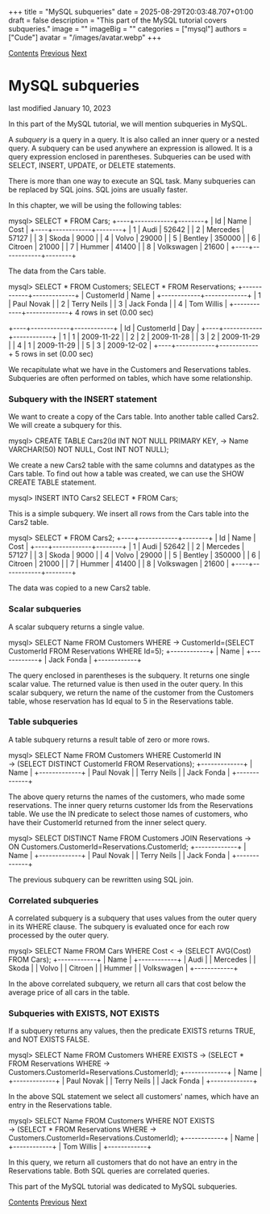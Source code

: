 +++
title = "MySQL subqueries"
date = 2025-08-29T20:03:48.707+01:00
draft = false
description = "This part of the MySQL tutorial covers subqueries."
image = ""
imageBig = ""
categories = ["mysql"]
authors = ["Cude"]
avatar = "/images/avatar.webp"
+++

[Contents](..)
[Previous](../select/)
[Next](../constraints/)

# MySQL subqueries

last modified January 10, 2023 

In this part of the MySQL tutorial, we will mention subqueries in MySQL. 

A *subquery* is a query in a query. It is also called an inner query or 
a nested query. A subquery can be used anywhere an expression is allowed. 
It is a query expression enclosed in parentheses. Subqueries can be used
with SELECT, INSERT, UPDATE, or 
DELETE statements.

There is more than one way to execute an SQL task. Many subqueries can be 
replaced by SQL joins. SQL joins are usually faster. 

In this chapter, we will be using the following tables:

mysql&gt; SELECT * FROM Cars;
+----+------------+--------+
| Id | Name       | Cost   |
+----+------------+--------+
|  1 | Audi       |  52642 |
|  2 | Mercedes   |  57127 |
|  3 | Skoda      |   9000 |
|  4 | Volvo      |  29000 |
|  5 | Bentley    | 350000 |
|  6 | Citroen    |  21000 |
|  7 | Hummer     |  41400 |
|  8 | Volkswagen |  21600 |
+----+------------+--------+

The data from the Cars table.

mysql&gt; SELECT * FROM Customers; SELECT * FROM Reservations;
+------------+-------------+
| CustomerId | Name        |
+------------+-------------+
|          1 | Paul Novak  |
|          2 | Terry Neils |
|          3 | Jack Fonda  |
|          4 | Tom Willis  |
+------------+-------------+
4 rows in set (0.00 sec)

+----+------------+------------+
| Id | CustomerId | Day        |
+----+------------+------------+
|  1 |          1 | 2009-11-22 |
|  2 |          2 | 2009-11-28 |
|  3 |          2 | 2009-11-29 |
|  4 |          1 | 2009-11-29 |
|  5 |          3 | 2009-12-02 |
+----+------------+------------+
5 rows in set (0.00 sec)

We recapitulate what we have in the Customers and 
Reservations tables. Subqueries are often performed 
on tables, which have some relationship. 

### Subquery with the INSERT statement

We want to create a copy of the Cars table. Into another 
table called Cars2. We will create a subquery for this.

mysql&gt; CREATE TABLE Cars2(Id INT NOT NULL PRIMARY KEY, 
    -&gt; Name VARCHAR(50) NOT NULL, Cost INT NOT NULL);

We create a new Cars2 table with the same columns and 
datatypes as the Cars table. To find out how a table was 
created, we can use the SHOW CREATE TABLE statement. 

mysql&gt; INSERT INTO Cars2 SELECT * FROM Cars;

This is a simple subquery. We insert all rows from the 
Cars table into the Cars2 table. 

mysql&gt; SELECT * FROM Cars2;
+----+------------+--------+
| Id | Name       | Cost   |
+----+------------+--------+
|  1 | Audi       |  52642 |
|  2 | Mercedes   |  57127 |
|  3 | Skoda      |   9000 |
|  4 | Volvo      |  29000 |
|  5 | Bentley    | 350000 |
|  6 | Citroen    |  21000 |
|  7 | Hummer     |  41400 |
|  8 | Volkswagen |  21600 |
+----+------------+--------+

The data was copied to a new Cars2 table. 

### Scalar subqueries

A scalar subquery returns a single value. 

mysql&gt; SELECT Name FROM Customers WHERE 
    -&gt; CustomerId=(SELECT CustomerId FROM Reservations WHERE Id=5);
+------------+
| Name       |
+------------+
| Jack Fonda |
+------------+

The query enclosed in parentheses is the subquery. It returns one 
single scalar value. The returned value is then used in the outer query. 
In this scalar subquery, we return the name of the customer from the 
Customers table, whose reservation has Id equal to 5 in the 
Reservations table. 

### Table subqueries

A table subquery returns a result table of zero or more rows. 

mysql&gt; SELECT Name FROM Customers WHERE CustomerId IN    
    -&gt; (SELECT DISTINCT CustomerId FROM Reservations);
+-------------+
| Name        |
+-------------+
| Paul Novak  |
| Terry Neils |
| Jack Fonda  |
+-------------+

The above query returns the names of the customers, who made some
reservations. The inner query returns customer Ids from the 
Reservations table. We use the IN predicate 
to select those names of customers, who have their CustomerId 
returned from the inner select query. 

mysql&gt; SELECT DISTINCT Name FROM Customers JOIN Reservations
    -&gt; ON Customers.CustomerId=Reservations.CustomerId;
+-------------+
| Name        |
+-------------+
| Paul Novak  |
| Terry Neils |
| Jack Fonda  |
+-------------+

The previous subquery can be rewritten using SQL join. 

### Correlated subqueries

A correlated subquery is a subquery that uses values from the outer query in 
its WHERE clause. The subquery is evaluated once for each row 
processed by the outer query.

mysql&gt; SELECT Name FROM Cars WHERE Cost &lt;
    -&gt; (SELECT AVG(Cost) FROM Cars);
+------------+
| Name       |
+------------+
| Audi       |
| Mercedes   |
| Skoda      |
| Volvo      |
| Citroen    |
| Hummer     |
| Volkswagen |
+------------+

In the above correlated subquery, we return all cars that cost below the
average price of all cars in the table. 

### Subqueries with EXISTS, NOT EXISTS

If a subquery returns any values, then the predicate EXISTS returns
TRUE, and NOT EXISTS FALSE. 

mysql&gt; SELECT Name FROM Customers WHERE EXISTS
    -&gt; (SELECT * FROM Reservations WHERE
    -&gt; Customers.CustomerId=Reservations.CustomerId);
+-------------+
| Name        |
+-------------+
| Paul Novak  |
| Terry Neils |
| Jack Fonda  |
+-------------+

In the above SQL statement we select all customers' names, which 
have an entry in the Reservations table. 

mysql&gt; SELECT Name FROM Customers WHERE NOT EXISTS    
    -&gt; (SELECT * FROM Reservations WHERE 
    -&gt; Customers.CustomerId=Reservations.CustomerId);
+------------+
| Name       |
+------------+
| Tom Willis |
+------------+

In this query, we return all customers that do not have an 
entry in the Reservations table. Both SQL queries are
correlated queries. 

This part of the MySQL tutorial was dedicated to MySQL subqueries.

[Contents](..) 
[Previous](../select/)
[Next](../constraints/)